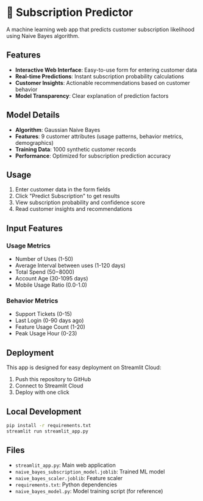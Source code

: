 # 🔮 Subscription Predictor

A machine learning web app that predicts customer subscription likelihood using Naive Bayes algorithm.

## Features

- **Interactive Web Interface**: Easy-to-use form for entering customer data
- **Real-time Predictions**: Instant subscription probability calculations
- **Customer Insights**: Actionable recommendations based on customer behavior
- **Model Transparency**: Clear explanation of prediction factors

## Model Details

- **Algorithm**: Gaussian Naive Bayes
- **Features**: 9 customer attributes (usage patterns, behavior metrics, demographics)
- **Training Data**: 1000 synthetic customer records
- **Performance**: Optimized for subscription prediction accuracy

## Usage

1. Enter customer data in the form fields
2. Click "Predict Subscription" to get results
3. View subscription probability and confidence score
4. Read customer insights and recommendations

## Input Features

### Usage Metrics
- Number of Uses (1-50)
- Average Interval between uses (1-120 days)
- Total Spend ($50-$8000)
- Account Age (30-1095 days)
- Mobile Usage Ratio (0.0-1.0)

### Behavior Metrics
- Support Tickets (0-15)
- Last Login (0-90 days ago)
- Feature Usage Count (1-20)
- Peak Usage Hour (0-23)

## Deployment

This app is designed for easy deployment on Streamlit Cloud:

1. Push this repository to GitHub
2. Connect to Streamlit Cloud
3. Deploy with one click

## Local Development

```bash
pip install -r requirements.txt
streamlit run streamlit_app.py
```

## Files

- `streamlit_app.py`: Main web application
- `naive_bayes_subscription_model.joblib`: Trained ML model
- `naive_bayes_scaler.joblib`: Feature scaler
- `requirements.txt`: Python dependencies
- `naive_bayes_model.py`: Model training script (for reference)
